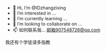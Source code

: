 - 👋 Hi, I’m @IDzhangzixing
- 👀 I’m interested in ...
- 🌱 I’m currently learning ...
- 💞️ I’m looking to collaborate on ...
- 📫 如何联系我...
邮箱907548726@qq.com
<!---
IDzhangzixing/IDzhangzixing is a ✨ special ✨ repository because its `README.md` (this file) appears on your GitHub profile.
You can click the Preview link to take a look at your changes.
--->
我还有个学徒请多指教
